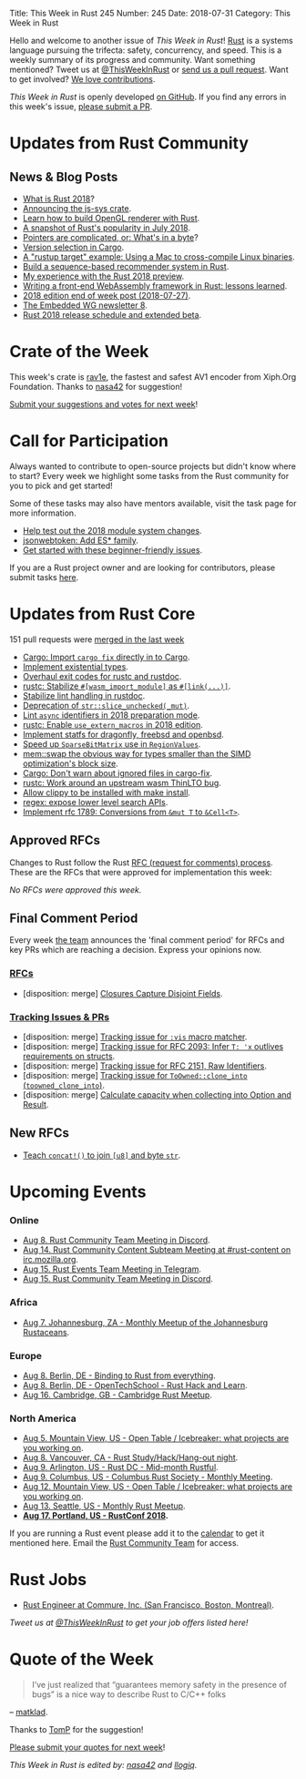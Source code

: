 Title: This Week in Rust 245
Number: 245
Date: 2018-07-31
Category: This Week in Rust

Hello and welcome to another issue of *This Week in Rust*!
[Rust](http://rust-lang.org) is a systems language pursuing the trifecta: safety, concurrency, and speed.
This is a weekly summary of its progress and community.
Want something mentioned? Tweet us at [@ThisWeekInRust](https://twitter.com/ThisWeekInRust) or [send us a pull request](https://github.com/cmr/this-week-in-rust).
Want to get involved? [We love contributions](https://github.com/rust-lang/rust/blob/master/CONTRIBUTING.md).

*This Week in Rust* is openly developed [on GitHub](https://github.com/cmr/this-week-in-rust).
If you find any errors in this week's issue, [please submit a PR](https://github.com/cmr/this-week-in-rust/pulls).

# Updates from Rust Community

## News & Blog Posts

* [What is Rust 2018](https://blog.rust-lang.org/2018/07/27/what-is-rust-2018.html)?
* [Announcing the js-sys crate](https://rustwasm.github.io/2018/07/26/announcing-the-js-sys-crate.html).
* [Learn how to build OpenGL renderer with Rust](https://old.reddit.com/r/rust/comments/92abkg/rust_and_opengl_from_scratch_a_blog_post_series/).
* [A snapshot of Rust's popularity in July 2018](http://www.jonathanturner.org/2018/07/snapshot-of-rust-popularity.html).
* [Pointers are complicated, or: What's in a byte](https://www.ralfj.de/blog/2018/07/24/pointers-and-bytes.html)?
* [Version selection in Cargo](https://aturon.github.io/2018/07/25/cargo-version-selection/).
* [A "rustup target" example: Using a Mac to cross-compile Linux binaries](http://timryan.org/2018/07/27/cross-compiling-linux-binaries-from-macos.html).
* [Build a sequence-based recommender system in Rust](https://maciejkula.github.io/2018/07/27/recommending-books-with-rust/).
* [My experience with the Rust 2018 preview](https://boats.gitlab.io/blog/post/my-experience-with-rust-2018/).
* [Writing a front-end WebAssembly framework in Rust: lessons learned](https://medium.com/@robert.balicki_2494/writing-a-front-end-webassembly-framework-in-rust-lessons-learned-7cc48ed27d96).
* [2018 edition end of week post (2018-07-27)](https://internals.rust-lang.org/t/2018-edition-end-of-week-post-2018-07-27/8078).
* [The Embedded WG newsletter 8](https://internals.rust-lang.org/t/the-embedded-working-group-newsletter-8/8089).
* [Rust 2018 release schedule and extended beta](https://internals.rust-lang.org/t/rust-2018-release-schedule-and-extended-beta/8076).

# Crate of the Week

This week's crate is [rav1e](https://github.com/xiph/rav1e), the fastest and safest AV1 encoder from Xiph.Org Foundation. Thanks to [nasa42](https://users.rust-lang.org/t/crate-of-the-week/2704/419) for suggestion!

[Submit your suggestions and votes for next week][submit_crate]!

[submit_crate]: https://users.rust-lang.org/t/crate-of-the-week/2704

# Call for Participation

Always wanted to contribute to open-source projects but didn't know where to start?
Every week we highlight some tasks from the Rust community for you to pick and get started!

Some of these tasks may also have mentors available, visit the task page for more information.

* [Help test out the 2018 module system changes](https://internals.rust-lang.org/t/help-test-out-the-2018-module-system-changes/8047).
* [jsonwebtoken: Add ES* family](https://github.com/Keats/jsonwebtoken/issues/21).
* [Get started with these beginner-friendly issues](https://www.rustaceans.org/findwork/starters).

If you are a Rust project owner and are looking for contributors, please submit tasks [here][guidelines].

[guidelines]: https://users.rust-lang.org/t/twir-call-for-participation/4821

# Updates from Rust Core

151 pull requests were [merged in the last week][merged]

[merged]: https://github.com/search?q=is%3Apr+org%3Arust-lang+is%3Amerged+merged%3A2018-07-16..2018-07-23

* [Cargo: Import `cargo fix` directly in to Cargo](https://github.com/rust-lang/cargo/pull/5723).
* [Implement existential types](https://github.com/rust-lang/rust/pull/52024).
* [Overhaul exit codes for rustc and rustdoc](https://github.com/rust-lang/rust/pull/52197).
* [rustc: Stabilize `#[wasm_import_module]` as `#[link(...)]`](https://github.com/rust-lang/rust/pull/52445).
* [Stabilize lint handling in rustdoc](https://github.com/rust-lang/rust/pull/52354).
* [Deprecation of `str::slice_unchecked(_mut)`](https://github.com/rust-lang/rust/pull/51807).
* [Lint `async` identifiers in 2018 preparation mode](https://github.com/rust-lang/rust/pull/52375).
* [rustc: Enable `use_extern_macros` in 2018 edition](https://github.com/rust-lang/rust/pull/52472).
* [Implement statfs for dragonfly, freebsd and openbsd](https://github.com/rust-lang/libc/pull/1039).
* [Speed up `SparseBitMatrix` use in `RegionValues`](https://github.com/rust-lang/rust/pull/52250).
* [mem::swap the obvious way for types smaller than the SIMD optimization's block size](https://github.com/rust-lang/rust/pull/52051).
* [Cargo: Don't warn about ignored files in cargo-fix](https://github.com/rust-lang/cargo/pull/5770).
* [rustc: Work around an upstream wasm ThinLTO bug](https://github.com/rust-lang/rust/pull/52506).
* [Allow clippy to be installed with make install](https://github.com/rust-lang/rust/pull/52464).
* [regex: expose lower level search APIs](https://github.com/rust-lang/regex/pull/493).
* [Implement rfc 1789: Conversions from `&mut T` to `&Cell<T>`](https://github.com/rust-lang/rust/pull/50494).

## Approved RFCs

Changes to Rust follow the Rust [RFC (request for comments)
process](https://github.com/rust-lang/rfcs#rust-rfcs). These
are the RFCs that were approved for implementation this week:

*No RFCs were approved this week.*

## Final Comment Period

Every week [the team](https://www.rust-lang.org/team.html) announces the
'final comment period' for RFCs and key PRs which are reaching a
decision. Express your opinions now.

### [RFCs](https://github.com/rust-lang/rfcs/labels/final-comment-period)

* [disposition: merge] [Closures Capture Disjoint Fields](https://github.com/rust-lang/rfcs/pull/2229).

### [Tracking Issues & PRs](https://github.com/rust-lang/rust/labels/final-comment-period)

* [disposition: merge] [Tracking issue for `:vis` macro matcher](https://github.com/rust-lang/rust/issues/41022).
* [disposition: merge] [Tracking issue for RFC 2093: Infer `T: 'x` outlives requirements on structs](https://github.com/rust-lang/rust/issues/44493).
* [disposition: merge] [Tracking issue for RFC 2151, Raw Identifiers](https://github.com/rust-lang/rust/issues/48589).
* [disposition: merge] [Tracking issue for `ToOwned::clone_into` (`toowned_clone_into`)](https://github.com/rust-lang/rust/issues/41263).
* [disposition: merge] [Calculate capacity when collecting into Option and Result](https://github.com/rust-lang/rust/pull/52910).

## New RFCs

* [Teach `concat!()` to join `[u8]` and byte `str`](https://github.com/rust-lang/rfcs/pull/2509).

# Upcoming Events

### Online

* [Aug  8. Rust Community Team Meeting in Discord](https://discordapp.com/channels/442252698964721669/443773747350994945).
* [Aug 14. Rust Community Content Subteam Meeting at #rust-content on irc.mozilla.org](irc://irc.mozilla.org/rust-content).
* [Aug 15. Rust Events Team Meeting in Telegram](https://t.me/joinchat/EkKINhHCgZ9llzvPidOssA).
* [Aug 15. Rust Community Team Meeting in Discord](https://discordapp.com/channels/442252698964721669/443773747350994945).

### Africa

* [Aug  7. Johannesburg, ZA - Monthly Meetup of the Johannesburg Rustaceans](https://www.meetup.com/Johannesburg-Rust-Meetup/events/cpblrnyxlbkb/).

### Europe

* [Aug  8. Berlin, DE - Binding to Rust from everything](https://www.meetup.com/Rust-Berlin/events/252872742/).
* [Aug  8. Berlin, DE - OpenTechSchool - Rust Hack and Learn](https://www.meetup.com/opentechschool-berlin/events/xkdlvpyxlblb/).
* [Aug 16. Cambridge, GB - Cambridge Rust Meetup](https://www.meetup.com/Cambridge-Rust-Meetup/events/pzwshpyxlbvb/).

### North America

* [Aug  5. Mountain View, US - Open Table / Icebreaker: what projects are you working on](https://www.meetup.com/Rust-Dev-in-Mountain-View/events/glnfcpyxlbhb/).
* [Aug  8. Vancouver, CA - Rust Study/Hack/Hang-out night](https://www.meetup.com/Vancouver-Rust/events/dqldspyxlblb/).
* [Aug  9. Arlington, US - Rust DC - Mid-month Rustful](https://www.meetup.com/RustDC/events/252742624).
* [Aug  9. Columbus, US - Columbus Rust Society - Monthly Meeting](https://www.meetup.com/columbus-rs/events/dbcfrpyxlbmb/).
* [Aug 12. Mountain View, US - Open Table / Icebreaker: what projects are you working on](https://www.meetup.com/Rust-Dev-in-Mountain-View/events/glnfcpyxlbqb/).
* [Aug 13. Seattle, US - Monthly Rust Meetup](https://www.meetup.com/Seattle-Rust-Meetup/events/pkggvpyxlbrb/).
* **[Aug 17. Portland, US - RustConf 2018](http://rustconf.com/).**

If you are running a Rust event please add it to the [calendar] to get
it mentioned here. Email the [Rust Community Team][community] for access.

[calendar]: https://www.google.com/calendar/embed?src=apd9vmbc22egenmtu5l6c5jbfc%40group.calendar.google.com
[community]: mailto:community-team@rust-lang.org

# Rust Jobs

* [Rust Engineer at Commure, Inc. (San Francisco, Boston, Montreal)](https://www.reddit.com/r/rust/comments/92e67g/commure_healthcare_software_startup_hiring_rust/).

*Tweet us at [@ThisWeekInRust](https://twitter.com/ThisWeekInRust) to get your job offers listed here!*

# Quote of the Week

> I’ve just realized that “guarantees memory safety in the presence of bugs” is a nice way to describe Rust to C/C++ folks

– [matklad](https://internals.rust-lang.org/t/size-hint-correctness-reproducibility-and-documentation/8058/4).

Thanks to [TomP](https://users.rust-lang.org/t/twir-quote-of-the-week/328/545) for the suggestion!

[Please submit your quotes for next week](http://users.rust-lang.org/t/twir-quote-of-the-week/328)!

*This Week in Rust is edited by: [nasa42](https://github.com/nasa42) and [llogiq](https://github.com/llogiq).*
